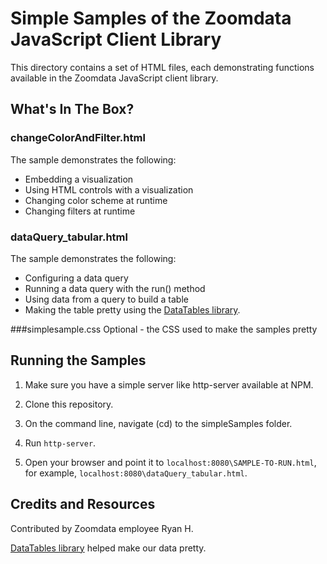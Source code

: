 # Simple Samples of the Zoomdata JavaScript Client Library

This directory contains a set of HTML files, each demonstrating functions available in the Zoomdata JavaScript client library.

## What's In The Box?

### changeColorAndFilter.html
The sample demonstrates the following:
* Embedding a visualization
* Using HTML controls with a visualization
* Changing color scheme at runtime
* Changing filters at runtime

### dataQuery_tabular.html
The sample demonstrates the following:
* Configuring a data query
* Running a data query with the run() method
* Using data from a query to build a table
* Making the table pretty using the [DataTables library](https://www.datatables.net/).

###simplesample.css
Optional - the CSS used to make the samples pretty

## Running the Samples

1. Make sure you have a simple server like http-server available at NPM.

1. Clone this repository.

1. On the command line, navigate (cd) to the simpleSamples folder.

1. Run `http-server`.

1. Open your browser and point it to `localhost:8080\SAMPLE-TO-RUN.html`, for example, `localhost:8080\dataQuery_tabular.html`.

## Credits and Resources

Contributed by Zoomdata employee Ryan H.

[DataTables library](https://www.datatables.net/) helped make our data pretty.